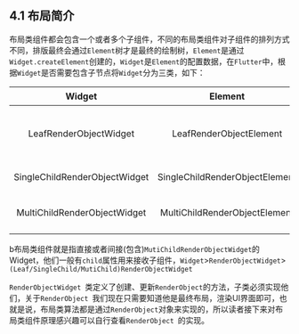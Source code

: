 ## 4.1 布局简介

布局类组件都会包含一个或者多个子组件，不同的布局类组件对子组件的排列方式不同，排版最终会通过`Element`树才是最终的绘制树，`Element`是通过`Widget.createElement`创建的，`Widget`是`Element`的配置数据，在`Flutter`中，根据`Widget`是否需要包含子节点将`Widget`分为三类，如下：


|Widget|Element|用途|
|:-:|:-:|:-:|
|LeafRenderObjectWidget| LeafRenderObjectElement |Widget的叶子节点(叶子就是没有孩子的节点),一般用于基础组件如Image、|
|SingleChildRenderObjectWidget|SingleChildRenderObjectElement|包含一个子组件，如:Container,Align...|
|MultiChildRenderObjectWidget|MultiChildRenderObjectElement|包含一个或多个子组件，如：Row,Column,Stack...|

b布局类组件就是指直接或者间接(包含)`MutiChildRenderObjectWidget`的Widget，他们一般有`child`属性用来接收子组件，`Widget`>`RenderObjectWidget`>`(Leaf/SingleChild/MutiChild)RenderObjectWidget`

`RenderObjectWidget `类定义了创建、更新`RenderObject`的方法，子类必须实现他们，关于`RenderObject `我们现在只需要知道他是最终布局，渲染UI界面即可，也就是说，布局类算法都是通过`RenderObject`对象来实现的，所以读者接下来对布局类组件原理感兴趣可以自行查看`RenderObject `的实现。

